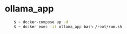 # ollama_app

```Bash
    $ ~ docker-compose up -d
    $ ~ docker exec -it ollama_app bash /root/run.sh
```

